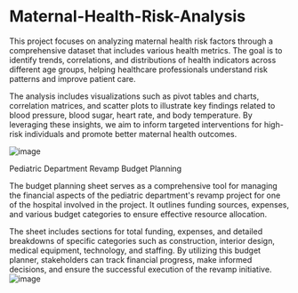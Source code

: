 # Maternal-Health-Risk-Analysis

This project focuses on analyzing maternal health risk factors through a comprehensive dataset that includes various health metrics. The goal is to identify trends, correlations, and distributions of health indicators across different age groups, helping healthcare professionals understand risk patterns and improve patient care.

The analysis includes visualizations such as pivot tables and charts, correlation matrices, and scatter plots to illustrate key findings related to blood pressure, blood sugar, heart rate, and body temperature. By leveraging these insights, we aim to inform targeted interventions for high-risk individuals and promote better maternal health outcomes.

![image](https://github.com/user-attachments/assets/874c1543-df8d-43c6-8b5f-60e135d38912)




Pediatric Department Revamp Budget Planning

The budget planning sheet serves as a comprehensive tool for managing the financial aspects of the pediatric department's revamp project for one of the hospital involved in the project. It outlines funding sources, expenses, and various budget categories to ensure effective resource allocation.

The sheet includes sections for total funding, expenses, and detailed breakdowns of specific categories such as construction, interior design, medical equipment, technology, and staffing. By utilizing this budget planner, stakeholders can track financial progress, make informed decisions, and ensure the successful execution of the revamp initiative.
![image](https://github.com/user-attachments/assets/e1778bab-51d9-43d8-9069-d80475204b3d)
